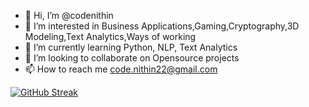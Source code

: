 - 👋 Hi, I’m @codenithin
- 👀 I’m interested in Business Applications,Gaming,Cryptography,3D Modeling,Text  Analytics,Ways of working
- 🌱 I’m currently learning Python, NLP, Text Analytics
- 💞️ I’m looking to collaborate on Opensource projects
- 📫 How to reach me code.nithin22@gmail.com



[![GitHub Streak](https://streak-stats.demolab.com/?user=codenithin)](https://git.io/streak-stats)
<!---
codenithin/codenithin is a ✨ special ✨ repository because its `README.md` (this file) appears on your GitHub profile.
You can click the Preview link to take a look at your changes.
--->
